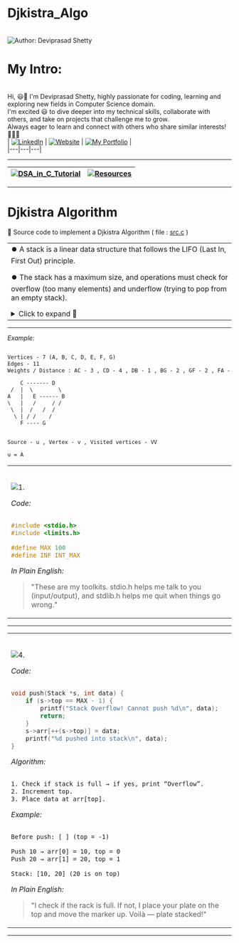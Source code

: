 # Djkistra_Algo

<br> ![Author: Deviprasad Shetty](https://img.shields.io/badge/Author-💫_Deviprasad%20Shetty-000000?style=for-the-badge&labelColor=white)
<br> 


# My Intro:
<br> Hi, 😃👋 I'm Deviprasad Shetty, highly passionate for coding, learning and exploring new fields in Computer Science domain. 
<br> I'm excited 😃 to dive deeper into my technical skills, collaborate with others, and take on projects that challenge me to grow. 
<br> Always eager to learn and connect with others who share similar interests! 🤗🧑‍💻
<br> 
| [![LinkedIn](https://img.shields.io/badge/LinkedIn-%230077B5?style=for-the-badge&logo=LinkedIn&logoColor=white)](https://linkedin.com/in/deviprasad-shetty-4bba49313) | [![Website](https://img.shields.io/badge/Website-indigo?style=for-the-badge&logo=About.me&logoColor=white)](https://yourwebsite.com/) | [![My Portfolio](https://img.shields.io/badge/My_Portfolio-000?style=for-the-badge&logo=GitHub&logoColor=white)](https://github.com/DeviprasadShetty9833/My_Portfolio)  |                      
|---|---|---|
<br> 

---

| [![DSA_in_C_Tutorial](https://img.shields.io/badge/Back_to-DSA_in_C_Tutorial-000080?style=for-the-badge&logo=C&logoColor=white)](https://github.com/DeviprasadShetty9833/DSA_in_C_Tutorial) | [![Resources](https://img.shields.io/badge/📚_Back_to-Resources-A52A2A?style=for-the-badge&logo=book&logoColor=white)](https://github.com/DeviprasadShetty9833/Resources) |
|---|---|

---

# Djkistra Algorithm

📂 Source code to implement a Djkistra Algorithm ( file : [src.c](https://github.com/DeviprasadShetty9833/Djkistra_Algo/blob/443d58824dcc70d2ac21490bf013fe3cb622a85b/src/Djkistra.c) )

<table>  
<tr><td>  
  ⏺️ A stack is a linear data structure that follows the LIFO (Last In, First Out) principle.

  ⏺️ The stack has a maximum size, and operations must check for overflow (too many elements) and underflow (trying to pop from an empty stack).

<details>  
  <summary>Click to expand 🔻</summary>  
<br> 🟠 Basic Operations:

```html

- Push (insert an element) onto the top of the stack unless the stack is full.

- Pop (remove an element) from the top of the stack unless the stack is empty.

- Peek (get top element) the top element without removing it unless the stack is empty.

- Display (print all elements in stack order)

```

<br> 🟠 Applications:

```html

- Expression evaluation (postfix/prefix).

- Undo/Redo in editors.

- Function call management in recursion.

- Browser forward/backward navigation.

```

<br> 🟠 Advantages:

```html

- Easy to implement with arrays or linked lists.

- Ensures controlled access order.

```

</details>  

</td></tr>  
</table>  

---

*Example:*

```html

Vertices - 7 (A, B, C, D, E, F, G)
Edges - 11
Weights / Distance : AC - 3 , CD - 4 , DB - 1 , BG - 2 , GF - 2 , FA - 2 , CF - 2 , CE - 1 , FE - 3 , EB - 2 , FB - 6  

    C ------- D
 /  |  \        \
A   |   E ------ B
\   |   /     / /
 \  |  /   /  /
  \ | / /    /
    F ---- G


Source - u , Vertex - v , Visited vertices - VV

u = A 
```


<table>
<tr><td>

<br> ![1.](https://img.shields.io/badge/_1]_-Headers-000080?style=for-the-badge&logo=C&logoColor=white)   


*Code:*

```c

#include <stdio.h>
#include <limits.h>

#define MAX 100
#define INF INT_MAX

```

*In Plain English:*

> "These are my toolkits. stdio.h helps me talk to you (input/output), and stdlib.h helps me quit when things go wrong."

</td></tr>  
</table>  

---

<table>
<tr><td>

<br> ![4.](https://img.shields.io/badge/_4]_-Push_Operation-000080?style=for-the-badge&logo=C&logoColor=white)   

*Code:*

```c

void push(Stack *s, int data) {
    if (s->top == MAX - 1) {
        printf("Stack Overflow! Cannot push %d\n", data);
        return;
    }
    s->arr[++(s->top)] = data;
    printf("%d pushed into stack\n", data);
}

```

*Algorithm:*

```html

1. Check if stack is full → if yes, print “Overflow”.
2. Increment top.
3. Place data at arr[top].

```

*Example:*

```html

Before push: [ ] (top = -1)

Push 10 → arr[0] = 10, top = 0
Push 20 → arr[1] = 20, top = 1

Stack: [10, 20] (20 is on top)

```

*In Plain English:*

> "I check if the rack is full. If not, I place your plate on the top and move the marker up. Voilà — plate stacked!"

</td></tr>  
</table>  

---
